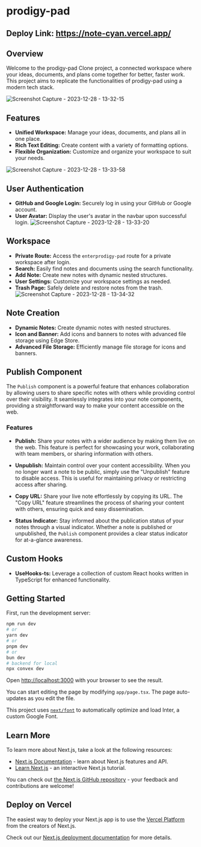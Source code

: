# prodigy-pad 
## Deploy Link: https://note-cyan.vercel.app/

## Overview

Welcome to the prodigy-pad Clone project, a connected workspace where your ideas, documents, and plans come together for better, faster work. This project aims to replicate the functionalities of prodigy-pad using a modern tech stack.

![Screenshot Capture - 2023-12-28 - 13-32-15](https://github.com/JyotiranjanGhibila/prodigy-pad/assets/107979908/b43f8c93-6590-4c25-82e3-52b1b2aaa17e)

## Features

- **Unified Workspace:** Manage your ideas, documents, and plans all in one place.
- **Rich Text Editing:** Create content with a variety of formatting options.
- **Flexible Organization:** Customize and organize your workspace to suit your needs.

![Screenshot Capture - 2023-12-28 - 13-33-58](https://github.com/JyotiranjanGhibila/prodigy-pad/assets/107979908/76781cbc-0eae-4811-b03f-85c76364ea4c)

## User Authentication

- **GitHub and Google Login:** Securely log in using your GitHub or Google account.
- **User Avatar:** Display the user's avatar in the navbar upon successful login.
![Screenshot Capture - 2023-12-28 - 13-33-20](https://github.com/JyotiranjanGhibila/prodigy-pad/assets/107979908/db765ba6-4ada-4887-bb17-9350a0986a2a)
## Workspace

- **Private Route:** Access the `enterprodigy-pad` route for a private workspace after login.
- **Search:** Easily find notes and documents using the search functionality.
- **Add Note:** Create new notes with dynamic nested structures.
- **User Settings:** Customize your workspace settings as needed.
- **Trash Page:** Safely delete and restore notes from the trash.
![Screenshot Capture - 2023-12-28 - 13-34-32](https://github.com/JyotiranjanGhibila/prodigy-pad/assets/107979908/9820e04c-cdea-4e06-973d-ba31f5cf753a)

## Note Creation

- **Dynamic Notes:** Create dynamic notes with nested structures.
- **Icon and Banner:** Add icons and banners to notes with advanced file storage using Edge Store.
- **Advanced File Storage:** Efficiently manage file storage for icons and banners.

## Publish Component

The `Publish` component is a powerful feature that enhances collaboration by allowing users to share specific notes with others while providing control over their visibility. It seamlessly integrates into your note components, providing a straightforward way to make your content accessible on the web.

### Features

- **Publish:** Share your notes with a wider audience by making them live on the web. This feature is perfect for showcasing your work, collaborating with team members, or sharing information with others.

- **Unpublish:** Maintain control over your content accessibility. When you no longer want a note to be public, simply use the "Unpublish" feature to disable access. This is useful for maintaining privacy or restricting access after sharing.

- **Copy URL:** Share your live note effortlessly by copying its URL. The "Copy URL" feature streamlines the process of sharing your content with others, ensuring quick and easy dissemination.

- **Status Indicator:** Stay informed about the publication status of your notes through a visual indicator. Whether a note is published or unpublished, the `Publish` component provides a clear status indicator for at-a-glance awareness.

## Custom Hooks

- **UseHooks-ts:** Leverage a collection of custom React hooks written in TypeScript for enhanced functionality.

## Getting Started

First, run the development server:

```bash
npm run dev
# or
yarn dev
# or
pnpm dev
# or
bun dev
# backend for local
npx convex dev
```

Open [http://localhost:3000](http://localhost:3000) with your browser to see the result.

You can start editing the page by modifying `app/page.tsx`. The page auto-updates as you edit the file.

This project uses [`next/font`](https://nextjs.org/docs/basic-features/font-optimization) to automatically optimize and load Inter, a custom Google Font.

## Learn More

To learn more about Next.js, take a look at the following resources:

- [Next.js Documentation](https://nextjs.org/docs) - learn about Next.js features and API.
- [Learn Next.js](https://nextjs.org/learn) - an interactive Next.js tutorial.

You can check out [the Next.js GitHub repository](https://github.com/vercel/next.js/) - your feedback and contributions are welcome!

## Deploy on Vercel

The easiest way to deploy your Next.js app is to use the [Vercel Platform](https://vercel.com/new?utm_medium=default-template&filter=next.js&utm_source=create-next-app&utm_campaign=create-next-app-readme) from the creators of Next.js.

Check out our [Next.js deployment documentation](https://nextjs.org/docs/deployment) for more details.
